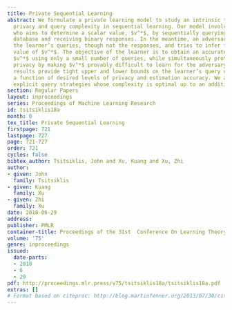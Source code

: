 ```yaml
---
title: Private Sequential Learning
abstract: We formulate a private learning model to study an intrinsic tradeoff between
  privacy and query complexity in sequential learning. Our model involves a learner
  who aims to determine a scalar value, $v^*$, by sequentially querying an external
  database and receiving binary responses. In the meantime, an adversary observes
  the learner’s queries, though not the responses, and tries to infer from them the
  value of $v^*$. The objective of the learner is to obtain an accurate estimate of
  $v^*$ using only a small number of queries, while simultaneously protecting her
  privacy by making $v^*$ provably difficult to learn for the adversary. Our main
  results provide tight upper and lower bounds on the learner’s query complexity as
  a function of desired levels of privacy and estimation accuracy. We also construct
  explicit query strategies whose complexity is optimal up to an additive constant.
section: Regular Papers
layout: inproceedings
series: Proceedings of Machine Learning Research
id: tsitsiklis18a
month: 0
tex_title: Private Sequential Learning
firstpage: 721
lastpage: 727
page: 721-727
order: 721
cycles: false
bibtex_author: Tsitsiklis, John and Xu, Kuang and Xu, Zhi
author:
- given: John
  family: Tsitsiklis
- given: Kuang
  family: Xu
- given: Zhi
  family: Xu
date: 2018-06-29
address: 
publisher: PMLR
container-title: Proceedings of the 31st  Conference On Learning Theory
volume: '75'
genre: inproceedings
issued:
  date-parts:
  - 2018
  - 6
  - 29
pdf: http://proceedings.mlr.press/v75/tsitsiklis18a/tsitsiklis18a.pdf
extras: []
# Format based on citeproc: http://blog.martinfenner.org/2013/07/30/citeproc-yaml-for-bibliographies/
---
```

